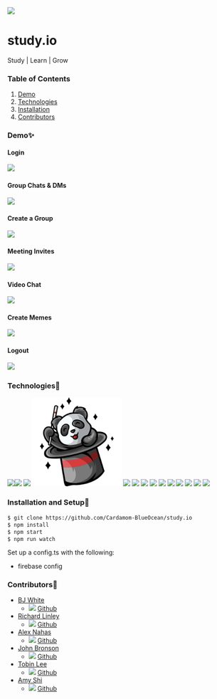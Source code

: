 ![](https://i.imgur.com/hPNYfXq.png)
# study.io
Study | Learn | Grow
### Table of Contents
1. [Demo](#Demo)
2. [Technologies](#Technologies)
3. [Installation](#Installation)
4. [Contributors](#Contributors)



### Demo✨
####  Login
![](https://imgur.com/Svwvsi7.gif)

#### Group Chats & DMs
![](https://imgur.com/RuGRgmw.gif)

#### Create a Group
![](https://imgur.com/EhUggEY.gif)

#### Meeting Invites
![](https://imgur.com/Id5uw7w.gif)

#### Video Chat
![](https://imgur.com/fuYmzEK.gif)

#### Create Memes
![](https://imgur.com/ekIe4yv.gif)

#### Logout
![](https://imgur.com/QIRAXZ7.gif)

###  Technologies🧪
<img src="https://www.drupal.org/files/project-images/animate.png" width="200"/><img src="https://www.vectorlogo.zone/logos/babeljs/babeljs-ar21.svg" width="200"/>
<img src="https://www.bypeople.com/wp-content/uploads/2018/10/date-fns-js-featured-4.png" width="200"/>
<img src="https://github.com/faker-js/faker/raw/main/docs/public/logo.svg" width="200"/>
<img src="https://www.vectorlogo.zone/logos/firebase/firebase-ar21.svg" width="200"/>
<img src="https://www.vectorlogo.zone/logos/jquery/jquery-ar21.svg" width="200"/>
<img src="https://mui.com/static/logo.png" width="200"/>
<img src="https://www.vectorlogo.zone/logos/babeljs/babeljs-ar21.svg" width="200"/>
<img src="https://www.vectorlogo.zone/logos/reactjs/reactjs-ar21.svg" width="200"/>
<img src="https://redux.js.org/img/redux-logo-landscape.png" width="200"/>
<img src="https://raw.githubusercontent.com/styled-components/brand/master/styled-components.png" width="200"/>
<img src="https://www.vectorlogo.zone/logos/typescriptlang/typescriptlang-ar21.svg" width="200"/>
<img src="https://www.vectorlogo.zone/logos/twilio/twilio-ar21.svg" width="200"/>
<img src="https://www.vectorlogo.zone/logos/js_webpack/js_webpack-ar21.svg" width="200"/>


###  Installation and Setup🚀
```
$ git clone https://github.com/Cardamom-BlueOcean/study.io
$ npm install
$ npm start
$ npm run watch
```
Set up a config.ts with the following:

* firebase config


### Contributors🤝
- [BJ White](https://www.linkedin.com/in/bj-white/)
  - <img src="https://github.githubassets.com/images/modules/logos_page/GitHub-Mark.png" width="60"/> [Github](https://github.com/BJWhite85)
- [Richard Linley](https://www.linkedin.com/in/richard-linley/)
  - <img src="https://github.githubassets.com/images/modules/logos_page/GitHub-Mark.png" width="60"/> [Github](https://github.com/rjLinley)
- [Alex Nahas](https://www.linkedin.com/in/alex-nahas/)
  - <img src="https://github.githubassets.com/images/modules/logos_page/GitHub-Mark.png" width="60"/> [Github](https://github.com/MiguelsPizza)
- [John Bronson](https://www.linkedin.com/in/john-bronson/)
  - <img src="https://github.githubassets.com/images/modules/logos_page/GitHub-Mark.png" width="60"/> [Github](https://github.com/victorsmonster)
- [Tobin Lee](https://www.linkedin.com/in/amy-shi218/)
  - <img src="https://github.githubassets.com/images/modules/logos_page/GitHub-Mark.png" width="60"/> [Github](https://github.com/iamtobin)
- [Amy Shi](https://www.linkedin.com/in/amy-shi218/)
  - <img src="https://github.githubassets.com/images/modules/logos_page/GitHub-Mark.png" width="60"/> [Github](https://github.com/amyshi218)
